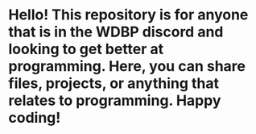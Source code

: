 # Hello! This repository is for anyone that is in the WDBP discord and looking to get better at programming. Here, you can share files, projects, or anything that relates to programming. Happy coding!
